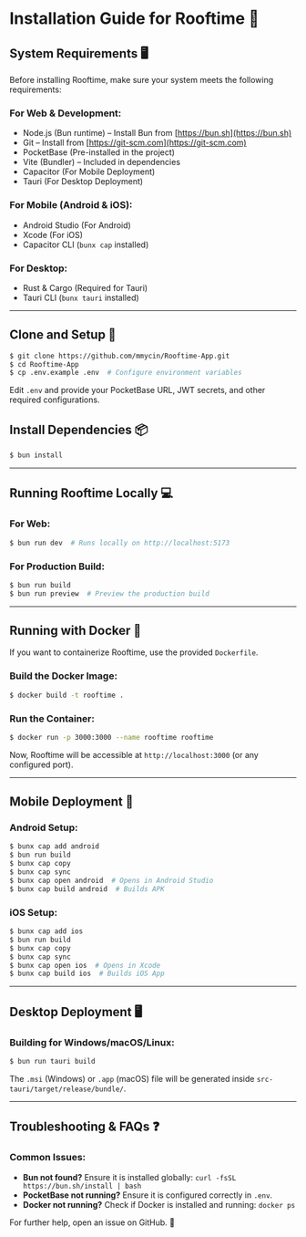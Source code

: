 # Installation Guide for Rooftime 🚀

## System Requirements 🖥️
Before installing Rooftime, make sure your system meets the following requirements:

### **For Web & Development:**
- Node.js (Bun runtime) – Install Bun from [https://bun.sh](https://bun.sh)
- Git – Install from [https://git-scm.com](https://git-scm.com)
- PocketBase (Pre-installed in the project)
- Vite (Bundler) – Included in dependencies
- Capacitor (For Mobile Deployment)
- Tauri (For Desktop Deployment)

### **For Mobile (Android & iOS):**
- Android Studio (For Android)
- Xcode (For iOS)
- Capacitor CLI (`bunx cap` installed)

### **For Desktop:**
- Rust & Cargo (Required for Tauri)
- Tauri CLI (`bunx tauri` installed)

---

## Clone and Setup 🔧
```sh
$ git clone https://github.com/mmycin/Rooftime-App.git
$ cd Rooftime-App
$ cp .env.example .env  # Configure environment variables
```
Edit `.env` and provide your PocketBase URL, JWT secrets, and other required configurations.


## Install Dependencies 📦
```sh
$ bun install
```

---

## Running Rooftime Locally 💻
### **For Web:**
```sh
$ bun run dev  # Runs locally on http://localhost:5173
```

### **For Production Build:**
```sh
$ bun run build
$ bun run preview  # Preview the production build
```

---

## Running with Docker 🐳
If you want to containerize Rooftime, use the provided `Dockerfile`.

### **Build the Docker Image:**
```sh
$ docker build -t rooftime .
```

### **Run the Container:**
```sh
$ docker run -p 3000:3000 --name rooftime rooftime
```
Now, Rooftime will be accessible at `http://localhost:3000` (or any configured port).

---

## Mobile Deployment 📱
### **Android Setup:**
```sh
$ bunx cap add android
$ bun run build
$ bunx cap copy
$ bunx cap sync
$ bunx cap open android  # Opens in Android Studio
$ bunx cap build android  # Builds APK
```

### **iOS Setup:**
```sh
$ bunx cap add ios
$ bun run build
$ bunx cap copy
$ bunx cap sync
$ bunx cap open ios  # Opens in Xcode
$ bunx cap build ios  # Builds iOS App
```

---

## Desktop Deployment 🖥️
### **Building for Windows/macOS/Linux:**
```sh
$ bun run tauri build
```
The `.msi` (Windows) or `.app` (macOS) file will be generated inside `src-tauri/target/release/bundle/`.

---

## Troubleshooting & FAQs ❓
### **Common Issues:**
- **Bun not found?** Ensure it is installed globally: `curl -fsSL https://bun.sh/install | bash`
- **PocketBase not running?** Ensure it is configured correctly in `.env`.
- **Docker not running?** Check if Docker is installed and running: `docker ps`

For further help, open an issue on GitHub. 🚀

